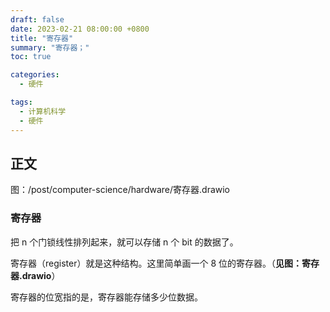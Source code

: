```yaml
---
draft: false
date: 2023-02-21 08:00:00 +0800
title: "寄存器"
summary: "寄存器；"
toc: true

categories:
  - 硬件

tags:
  - 计算机科学
  - 硬件
---
```


## 正文

图：/post/computer-science/hardware/寄存器.drawio

### 寄存器

把 n 个门锁线性排列起来，就可以存储 n 个 bit 的数据了。

寄存器（register）就是这种结构。这里简单画一个 8 位的寄存器。（**见图：寄存器.drawio**）

寄存器的位宽指的是，寄存器能存储多少位数据。
